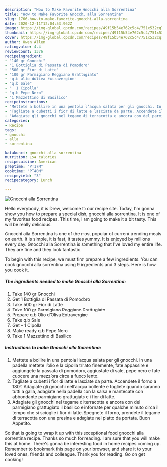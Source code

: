 ```yaml
---
description: "How to Make Favorite Gnocchi alla Sorrentina"
title: "How to Make Favorite Gnocchi alla Sorrentina"
slug: 1766-how-to-make-favorite-gnocchi-alla-sorrentina
date: 2020-12-11T12:04:53.962Z
image: https://img-global.cpcdn.com/recipes/49f15b54e762c5c4/751x532cq70/gnocchi-alla-sorrentina-recipe-main-photo.jpg
thumbnail: https://img-global.cpcdn.com/recipes/49f15b54e762c5c4/751x532cq70/gnocchi-alla-sorrentina-recipe-main-photo.jpg
cover: https://img-global.cpcdn.com/recipes/49f15b54e762c5c4/751x532cq70/gnocchi-alla-sorrentina-recipe-main-photo.jpg
author: Owen Allen
ratingvalue: 4.4
reviewcount: 1376
recipeingredient:
- "140 gr Gnocchi"
- "1 Bottiglia di Passata di Pomodoro"
- "500 gr Fior di Latte"
- "100 gr Parmigiano Reggiano Grattugiato"
- "q.b Olio dOliva Extravergine"
- "q.b Sale"
- "  1 Cipolla"
- "q.b Pepe Nero"
- "1 Mazzettino di Basilico"
recipeinstructions:
- "Mettete a bollire in una pentola l’acqua salata per gli gnocchi. In una padella mettete l’olio e la cipolla tritato finemente, fate appassire e aggiungete la passata di pomodoro, aggiustate di sale, pepe nero e fate cuocere una mezz’ora circa a fuoco lento."
- "Tagliate a cubetti i fior di latte e lasciate da parte. Accendete il forno a 180°. Adagiate gli gnocchi nell’acqua bollente e togliete quando saranno tutti a galla, adagiate nella padella con la salsa e mantecate con abbondante parmigiano grattugiato e i fior di latte."
- "Adagiate gli gnocchi nel tegame di terracotta e ancora con del parmigiano grattugiato il basilico e infornate per qualche minuto circa il tempo che si scioglie i fior di latte. Spegnete il forno, prendete il tegame di terracotta con una presina e adagiate nel piatto da portata. Buon Appetito."
categories:
- Recipe
tags:
- gnocchi
- alla
- sorrentina

katakunci: gnocchi alla sorrentina 
nutrition: 154 calories
recipecuisine: American
preptime: "PT17M"
cooktime: "PT40M"
recipeyield: "3"
recipecategory: Lunch

---
```



![Gnocchi alla Sorrentina](https://img-global.cpcdn.com/recipes/49f15b54e762c5c4/751x532cq70/gnocchi-alla-sorrentina-recipe-main-photo.jpg)

Hello everybody, it is Drew, welcome to our recipe site. Today, I'm gonna show you how to prepare a special dish, gnocchi alla sorrentina. It is one of my favorites food recipes. This time, I am going to make it a bit tasty. This will be really delicious.

Gnocchi alla Sorrentina is one of the most popular of current trending meals on earth. It is simple, it is fast, it tastes yummy. It is enjoyed by millions every day. Gnocchi alla Sorrentina is something that I've loved my entire life. They are fine and they look fantastic.




To begin with this recipe, we must first prepare a few ingredients. You can cook gnocchi alla sorrentina using 9 ingredients and 3 steps. Here is how you cook it.

<!--inarticleads1-->

##### The ingredients needed to make Gnocchi alla Sorrentina:

1. Take 140 gr Gnocchi
1. Get 1 Bottiglia di Passata di Pomodoro
1. Take 500 gr Fior di Latte
1. Take 100 gr Parmigiano Reggiano Grattugiato
1. Prepare q.b Olio d’Oliva Extravergine
1. Take q.b Sale
1. Get  – 1 Cipolla
1. Make ready q.b Pepe Nero
1. Take 1 Mazzettino di Basilico




<!--inarticleads2-->

##### Instructions to make Gnocchi alla Sorrentina:

1. Mettete a bollire in una pentola l’acqua salata per gli gnocchi. In una padella mettete l’olio e la cipolla tritato finemente, fate appassire e aggiungete la passata di pomodoro, aggiustate di sale, pepe nero e fate cuocere una mezz’ora circa a fuoco lento.
1. Tagliate a cubetti i fior di latte e lasciate da parte. Accendete il forno a 180°. Adagiate gli gnocchi nell’acqua bollente e togliete quando saranno tutti a galla, adagiate nella padella con la salsa e mantecate con abbondante parmigiano grattugiato e i fior di latte.
1. Adagiate gli gnocchi nel tegame di terracotta e ancora con del parmigiano grattugiato il basilico e infornate per qualche minuto circa il tempo che si scioglie i fior di latte. Spegnete il forno, prendete il tegame di terracotta con una presina e adagiate nel piatto da portata. Buon Appetito.




So that is going to wrap it up with this exceptional food gnocchi alla sorrentina recipe. Thanks so much for reading. I am sure that you will make this at home. There's gonna be interesting food in home recipes coming up. Remember to bookmark this page on your browser, and share it to your loved ones, friends and colleague. Thank you for reading. Go on get cooking!
